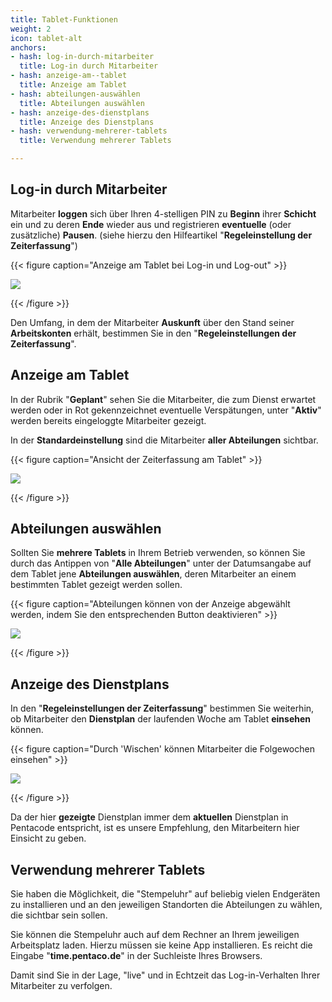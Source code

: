 ```yaml
---
title: Tablet-Funktionen
weight: 2
icon: tablet-alt
anchors:
- hash: log-in-durch-mitarbeiter
  title: Log-in durch Mitarbeiter
- hash: anzeige-am--tablet
  title: Anzeige am Tablet
- hash: abteilungen-auswählen
  title: Abteilungen auswählen
- hash: anzeige-des-dienstplans
  title: Anzeige des Dienstplans
- hash: verwendung-mehrerer-tablets
  title: Verwendung mehrerer Tablets

---
```

## Log-in durch Mitarbeiter

Mitarbeiter **loggen** sich über Ihren 4-stelligen PIN zu **Beginn** ihrer **Schicht** ein und zu deren **Ende** wieder aus und registrieren **eventuelle** (oder zusätzliche) **Pausen**. (siehe hierzu den Hilfeartikel "**Regeleinstellung der Zeiterfassung**")

{{< figure caption="Anzeige am Tablet bei Log-in und Log-out" >}}

![](https://d33v4339jhl8k0.cloudfront.net/docs/assets/5dd29b3f04286364bc91dcd3/images/5ead8942042863474d1a0800/file-LTCXcUjk4F.png)

{{< /figure >}}

Den Umfang, in dem der Mitarbeiter **Auskunft** über den Stand seiner **Arbeitskonten** erhält, bestimmen Sie in den "**Regeleinstellungen der Zeiterfassung**".

## Anzeige am Tablet

In der Rubrik "**Geplant**" sehen Sie die Mitarbeiter, die zum Dienst erwartet werden oder in Rot gekennzeichnet eventuelle Verspätungen, unter "**Aktiv**" werden bereits eingeloggte Mitarbeiter gezeigt.

In der **Standardeinstellung** sind die Mitarbeiter **aller Abteilungen** sichtbar.

{{< figure caption="Ansicht der Zeiterfassung am Tablet" >}}

![](https://d33v4339jhl8k0.cloudfront.net/docs/assets/5dd29b3f04286364bc91dcd3/images/5ead8ae5042863474d1a080b/file-71Bbk35Nqw.png)

{{< /figure >}}

## Abteilungen auswählen

Sollten Sie **mehrere Tablets** in Ihrem Betrieb verwenden, so können Sie durch das Antippen von "**Alle Abteilungen**" unter der Datumsangabe auf dem Tablet jene **Abteilungen auswählen**, deren Mitarbeiter an einem bestimmten Tablet gezeigt werden sollen.

{{< figure caption="Abteilungen können von der Anzeige abgewählt werden, indem Sie den entsprechenden Button deaktivieren" >}}

![](https://d33v4339jhl8k0.cloudfront.net/docs/assets/5dd29b3f04286364bc91dcd3/images/5ead8bb2042863474d1a080d/file-g9rRjVw07R.png)

{{< /figure >}}

## Anzeige des Dienstplans

In den "**Regeleinstellungen der Zeiterfassung**" bestimmen Sie weiterhin, ob Mitarbeiter den **Dienstplan** der laufenden Woche am Tablet **einsehen** können.

{{< figure caption="Durch 'Wischen' können Mitarbeiter die Folgewochen einsehen" >}}

![](https://d33v4339jhl8k0.cloudfront.net/docs/assets/5dd29b3f04286364bc91dcd3/images/5eafde692c7d3a5ea54a635b/file-jUBk5QsBXy.png)

{{< /figure >}}

Da der hier **gezeigte** Dienstplan immer dem **aktuellen** Dienstplan in Pentacode entspricht, ist es unsere Empfehlung, den Mitarbeitern hier Einsicht zu geben.

## Verwendung mehrerer Tablets

Sie haben die Möglichkeit, die "Stempeluhr" auf beliebig vielen Endgeräten zu installieren und an den jeweiligen Standorten die Abteilungen zu wählen, die sichtbar sein sollen.

Sie können die Stempeluhr auch auf dem Rechner an Ihrem jeweiligen Arbeitsplatz laden. Hierzu müssen sie keine App installieren. Es reicht die Eingabe "**time.pentaco.de**" in der Suchleiste Ihres Browsers.

Damit sind Sie in der Lage, "live" und in Echtzeit das Log-in-Verhalten Ihrer Mitarbeiter zu verfolgen.